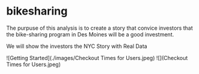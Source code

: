 # bikesharing

The purpuse of this analysis is to create a story that convice investors that the bike-sharing program in Des Moines will be a good investment.

We will show the investors the NYC Story with Real Data

![Getting Started](./images/Checkout Times for  Users.jpeg)
![](Checkout Times for  Users.jpeg)